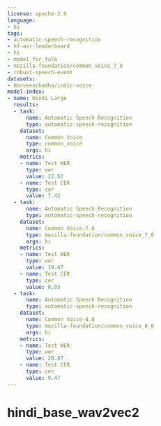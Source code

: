 ```yaml
---
license: apache-2.0
language:
- hi
tags:
- automatic-speech-recognition
- hf-asr-leaderboard
- hi
- model_for_talk
- mozilla-foundation/common_voice_7_0
- robust-speech-event
datasets:
- Harveenchadha/indic-voice
model-index:
- name: Hindi Large
  results:
  - task:
      name: Automatic Speech Recognition
      type: automatic-speech-recognition
    dataset:
      name: Common Voice
      type: common_voice
      args: hi
    metrics:
    - name: Test WER
      type: wer
      value: 22.62
    - name: Test CER
      type: cer
      value: 7.42
  - task:
      name: Automatic Speech Recognition
      type: automatic-speech-recognition
    dataset:
      name: Common Voice-7.0
      type: mozilla-foundation/common_voice_7_0
      args: hi
    metrics:
    - name: Test WER
      type: wer
      value: 19.47
    - name: Test CER
      type: cer
      value: 8.05
  - task:
      name: Automatic Speech Recognition
      type: automatic-speech-recognition
    dataset:
      name: Common Voice-8.0
      type: mozilla-foundation/common_voice_8_0
      args: hi
    metrics:
    - name: Test WER
      type: wer
      value: 20.87
    - name: Test CER
      type: cer
      value: 9.47
---
```



# hindi_base_wav2vec2